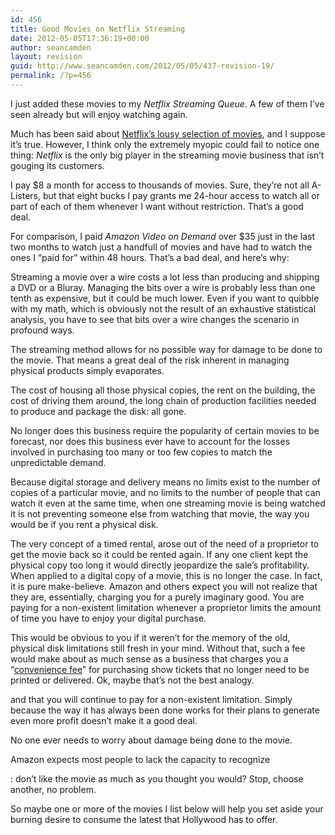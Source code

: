 ```yaml
---
id: 456
title: Good Movies on Netflix Streaming
date: 2012-05-05T17:36:19+00:00
author: seancamden
layout: revision
guid: http://www.seancamden.com/2012/05/05/437-revision-19/
permalink: /?p=456
---
```

I just added these movies to my _Netflix Streaming Queue_. A few of them I&#8217;ve seen already but will enjoy watching again. 

Much has been said about [Netflix&#8217;s lousy selection of movies](http://www.forbes.com/sites/frederickallen/2011/02/02/netflixs-lousy-selection-of-movies/), and I suppose it&#8217;s true. However, I think only the extremely myopic could fail to notice one thing: _Netflix_ is the only big player in the streaming movie business that isn&#8217;t gouging its customers.

I pay $8 a month for access to thousands of movies. Sure, they&#8217;re not all A-Listers, but that eight bucks I pay grants me 24-hour access to watch all or part of each of them whenever I want without restriction. That&#8217;s a good deal.

For comparison, I paid _Amazon Video on Demand_ over $35 just in the last two months to watch just a handfull of movies and have had to watch the ones I &#8220;paid for&#8221; within 48 hours. That&#8217;s a bad deal, and here&#8217;s why: 

Streaming a movie over a wire costs a lot less than producing and shipping a DVD or a Bluray. Managing the bits over a wire is probably less than one tenth as expensive, but it could be much lower. Even if you want to quibble with my math, which is obviously not the result of an exhaustive statistical analysis, you have to see that bits over a wire changes the scenario in profound ways. 

The streaming method allows for no possible way for damage to be done to the movie. That means a great deal of the risk inherent in managing physical products simply evaporates.

The cost of housing all those physical copies, the rent on the building, the cost of driving them around, the long chain of production facilities needed to produce and package the disk: all gone.

No longer does this business require the popularity of certain movies to be forecast, nor does this business ever have to account for the losses involved in purchasing too many or too few copies to match the unpredictable demand.

Because digital storage and delivery means no limits exist to the number of copies of a particular movie, and no limits to the number of people that can watch it even at the same time, when one streaming movie is being watched it is not preventing someone else from watching that movie, the way you would be if you rent a physical disk.

The very concept of a timed rental, arose out of the need of a proprietor to get the movie back so it could be rented again. If any one client kept the physical copy too long it would directly jeopardize the sale&#8217;s profitability. When applied to a digital copy of a movie, this is no longer the case. In fact, it is pure make-believe. Amazon and others expect you will not realize that they are, essentially, charging you for a purely imaginary good. You are paying for a non-existent limitation whenever a proprietor limits the amount of time you have to enjoy your digital purchase.

This would be obvious to you if it weren&#8217;t for the memory of the old, physical disk limitations still fresh in your mind. Without that, such a fee would make about as much sense as a business that charges you a &#8220;[convenience fee](http://www.thedailybizarre.com/?p=173)&#8221; for purchasing show tickets that no longer need to be printed or delivered. Ok, maybe that&#8217;s not the best analogy.

and that you will continue to pay for a non-existent limitation. Simply because the way it has always been done works for their plans to generate even more profit doesn&#8217;t make it a good deal.

No one ever needs to worry about damage being done to the movie. 

Amazon expects most people to lack the capacity to recognize 

: don&#8217;t like the movie as much as you thought you would? Stop, choose another, no problem.

So maybe one or more of the movies I list below will help you set aside your burning desire to consume the latest that Hollywood has to offer.